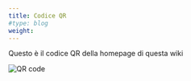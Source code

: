 ```yaml
---
title: Codice QR
#type: blog
weight: 
---
```


Questo è il codice QR della homepage di questa wiki

![QR code](/images/qr-code-wiki.png)
